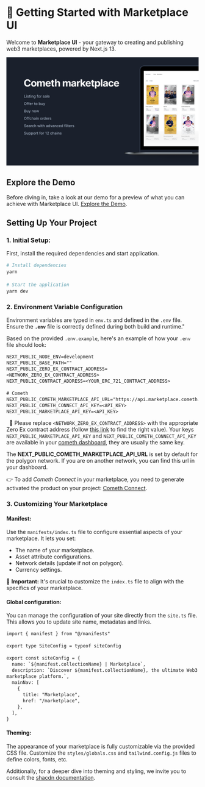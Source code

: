 # 🚀 Getting Started with Marketplace UI

Welcome to **Marketplace UI** - your gateway to creating and publishing web3 marketplaces, powered by Next.js 13.

![Marketplace Screenshot](./thumbnail.png)

## Explore the Demo

Before diving in, take a look at our demo for a preview of what you can achieve with Marketplace UI. 
[Explore the Demo](https://demo.cometh.io/marketplace/marketplace).

## Setting Up Your Project

### 1. Initial Setup:

First, install the required dependencies and start application.

```bash
# Install dependencies
yarn

# Start the application
yarn dev
```


### 2. Environment Variable Configuration
Environment variables are typed in `env.ts` and defined in the `.env` file. Ensure the **`.env`** file is correctly defined during both build and runtime."

Based on the provided `.env.example`, here's an example of how your `.env` file should look:

```
NEXT_PUBLIC_NODE_ENV=development
NEXT_PUBLIC_BASE_PATH=""
NEXT_PUBLIC_ZERO_EX_CONTRACT_ADDRESS=<NETWORK_ZERO_EX_CONTRACT_ADDRESS>
NEXT_PUBLIC_CONTRACT_ADDRESS=<YOUR_ERC_721_CONTRACT_ADDRESS>

# Cometh
NEXT_PUBLIC_COMETH_MARKETPLACE_API_URL="https://api.marketplace.cometh.io/v1"
NEXT_PUBLIC_COMETH_CONNECT_API_KEY=<API_KEY>
NEXT_PUBLIC_MARKETPLACE_API_KEY=<API_KEY>
```
 
🔧 Please replace `<NETWORK_ZERO_EX_CONTRACT_ADDRESS>` with the appropriate Zero Ex contract address (follow [this link](https://0x.org/docs/introduction/0x-cheat-sheet#exchange-proxy-addresses) to find the right value). Your keys `NEXT_PUBLIC_MARKETPLACE_API_KEY` and `NEXT_PUBLIC_COMETH_CONNECT_API_KEY` are available in your [cometh dashboard](https://app.cometh.io/), they are usually the same key.

The **NEXT_PUBLIC_COMETH_MARKETPLACE_API_URL** is set by default for the polygon network. If you are on another network, you can find this url in your dashboard.

👉 To add *Cometh Connect* in your marketplace, you need to generate activated the product on your project: [Cometh Connect](https://docs.cometh.io/connect/quickstart/getting-started).

### 3. Customizing Your Marketplace

#### **Manifest:** 
Use the `manifests/index.ts` file to configure essential aspects of your marketplace. It lets you set:
- The name of your marketplace.
- Asset attribute configurations.
- Network details (update if not on polygon).
- Currency settings.

🔧 **Important:** It's crucial to customize the `index.ts` file to align with the specifics of your marketplace.

#### **Global configuration:**
You can manage the configuration of your site directly from the `site.ts` file. This allows you to update site name, metadatas and links.

```
import { manifest } from "@/manifests"

export type SiteConfig = typeof siteConfig

export const siteConfig = {
  name: `${manifest.collectionName} | Marketplace`,
  description: `Discover ${manifest.collectionName}, the ultimate Web3 marketplace platform.`,
  mainNav: [
    {
      title: "Marketplace",
      href: "/marketplace",
    },
  ],
}
```

#### **Theming:**
The appearance of your marketplace is fully customizable via the provided CSS file. Customize the `styles/globals.css` and `tailwind.config.js` files to define colors, fonts, etc.

Additionally, for a deeper dive into theming and styling, we invite you to consult the [shacdn documentation](https://ui.shadcn.com/docs/theming).
